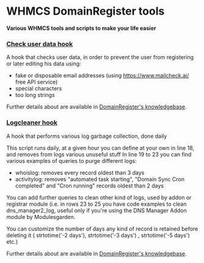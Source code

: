 # WHMCS DomainRegister tools
**Various WHMCS tools and scripts to make your life easier**

### [Check user data hook](https://github.com/DomainRegister/WHMCS/blob/master/checkuser.php)
A hook that checks user data, in order to prevent the user from registering or later editing his data using:
- fake or disposable email addresses (using https://www.mailcheck.ai/ free API service)
- special characters
- too long strings

Further details about are available in [DomainRegister's knowledgebase](https://domainregister.international/index.php/knowledgebase/696/Check-User-Data-for-Better-WHMCS-Security.html).

### [Logcleaner hook](https://github.com/DomainRegister/WHMCS/blob/master/logcleaner-hook.php)
A hook that performs various log garbage collection, done daily

This script runs daily, at a given hour you can define at your own in line 18, and removes from logs various unuseful stuff 
In line  19 to 23 you can find various examples of queries to purge different logs:
- whoislog: removes every record oldest than 3 days
- activitylog: removes "automated task starting", "Domain Sync Cron completed" and "Cron running" records oldest than 2 days

You can add further queries to clean other kind of logs, used by addon or registrar module (i.e. in rows 23 to 25 you have code examples to clean dns_manager2_log, useful only if
you're using the DNS Manager Addon module by Modulesgarden.

You can customize the number of days any kind of record is retained before deleting it (  strtotime('-2 days'),  strtotime('-3 days') , strtotime('-5 days') etc.)

Further details about are available in [DomainRegister's knowledgebase](https://domainregister.international/index.php/knowledgebase/667/WHMCS---Automated-Log-Cleaning-Hook.html).

